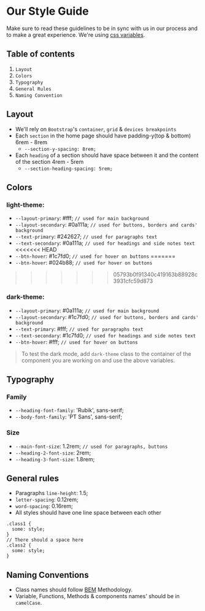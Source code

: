 # Our Style Guide

Make sure to read these guidelines to be in sync with us in our process and to make a great experience. We're using [css variables](https://www.w3schools.com/css/css3_variables.asp).

## Table of contents

1. `Layout`
1. `Colors`
1. `Typography`
1. `General Rules`
1. `Naming Convention`

## Layout

- We'll rely on `Bootstrap`'s `container`, `grid` & `devices breakpoints`
- Each `section` in the home page should have padding-y(top & bottom) 6rem - 8rem
  - `--section-y-spacing: 8rem;`
- Each `heading` of a section should have space between it and the content of the section 4rem - 5rem
  - `--section-heading-spacing: 5rem;`

## Colors

### light-theme:

- `--layout-primary`: #fff; `// used for main background`
- `--layout-secondary`: #0a111a; `// used for buttons, borders and cards' background`
- `--text-primary`: #242627; `// used for paragraphs text`
- `--text-secondary`: #0a111a; `// used for headings and side notes text`
<<<<<<< HEAD
- `--btn-hover`: #1c7fd0; `// used for hover on buttons`
=======
- `--btn-hover`: #024b88; `// used for hover on buttons`
>>>>>>> 05793b0f91340c419163b88928c3931cfc59d873

### dark-theme:

- `--layout-primary`: #0a111a; `// used for main background`
- `--layout-secondary`: #1c7fd0; `// used for buttons, borders and cards' background`
- `--text-primary`: #fff; `// used for paragraphs text`
- `--text-secondary`: #1c7fd0; `// used for headings and side notes text`
- `--btn-hover`: #fff; `// used for hover on buttons`

> To test the dark mode, add `dark-theme` class to the container of the component you are working on and use the above variables.

## Typography

### Family

- `--heading-font-family`: 'Rubik', sans-serif;
- `--body-font-family`: 'PT Sans', sans-serif;

### Size

- `--main-font-size`: 1.2rem; `// used for paragraphs, buttons`
- `--heading-2-font-size`: 2rem;
- `--heading-3-font-size`: 1.8rem;

## General rules

- Paragraphs `line-height`: 1.5;
- `letter-spacing`: 0.12rem;
- `word-spacing`: 0.16rem;
- All styles should have one line space between each other
```
.class1 {
  some: style;
}
// There should a space here
.class2 {
  some: style;
}
```

## Naming Conventions

- Class names should follow [BEM](https://en.bem.info/methodology/quick-start/) Methodology.
- Variable, Functions, Methods & components names' should be in `camelCase`.

